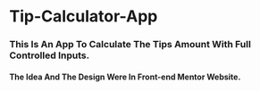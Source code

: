 # Tip-Calculator-App
### This Is An App To Calculate The Tips Amount With Full Controlled Inputs.
#### The Idea And The Design Were In Front-end Mentor Website.

